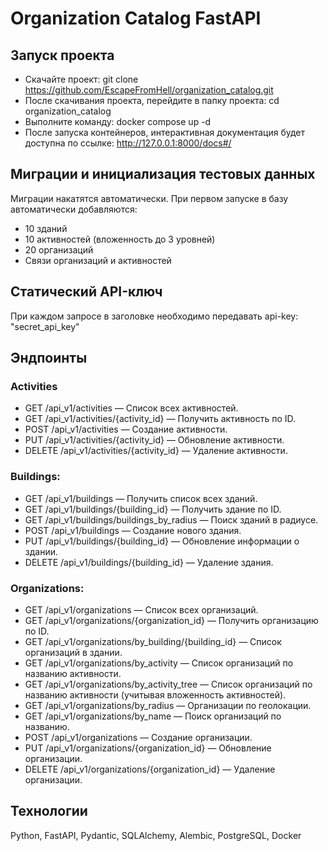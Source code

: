 # Organization Catalog FastAPI

## Запуск проекта
- Скачайте проект: git clone https://github.com/EscapeFromHell/organization_catalog.git
- После скачивания проекта, перейдите в папку проекта: cd organization_catalog
- Выполните команду: docker compose up -d
- После запуска контейнеров, интерактивная документация будет доступна по ссылке: http://127.0.0.1:8000/docs#/

## Миграции и инициализация тестовых данных
Миграции накатятся автоматически.
При первом запуске в базу автоматически добавляются:

- 10 зданий
- 10 активностей (вложенность до 3 уровней)
- 20 организаций
- Cвязи организаций и активностей

## Статический API-ключ
При каждом запросе в заголовке необходимо передавать api-key: "secret_api_key"

## Эндпоинты

### Activities

- GET /api_v1/activities — Список всех активностей.
- GET /api_v1/activities/{activity_id} — Получить активность по ID.
- POST /api_v1/activities — Создание активности.
- PUT /api_v1/activities/{activity_id} — Обновление активности.
- DELETE /api_v1/activities/{activity_id} — Удаление активности.

### Buildings:

- GET /api_v1/buildings — Получить список всех зданий.
- GET /api_v1/buildings/{building_id} — Получить здание по ID.
- GET /api_v1/buildings/buildings_by_radius — Поиск зданий в радиусе.
- POST /api_v1/buildings — Создание нового здания.
- PUT /api_v1/buildings/{building_id} — Обновление информации о здании.
- DELETE /api_v1/buildings/{building_id} — Удаление здания.

### Organizations:

- GET /api_v1/organizations — Список всех организаций.
- GET /api_v1/organizations/{organization_id} — Получить организацию по ID.
- GET /api_v1/organizations/by_building/{building_id} — Список организаций в здании.
- GET /api_v1/organizations/by_activity — Список организаций по названию активности.
- GET /api_v1/organizations/by_activity_tree — Список организаций по названию активности (учитывая вложенность активностей).
- GET /api_v1/organizations/by_radius — Организации по геолокации.
- GET /api_v1/organizations/by_name — Поиск организаций по названию.
- POST /api_v1/organizations — Создание организации.
- PUT /api_v1/organizations/{organization_id} — Обновление организации.
- DELETE /api_v1/organizations/{organization_id} — Удаление организации.

## Технологии
Python, FastAPI, Pydantic, SQLAlchemy, Alembic, PostgreSQL, Docker

